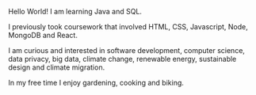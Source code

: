 Hello World! 
I am learning Java and SQL.

I previously took coursework that involved HTML, CSS, Javascript, Node, MongoDB and React. 

I am curious and interested in software development, computer science, data privacy, big data, climate change, renewable energy, sustainable design and climate migration.

In my free time I enjoy gardening, cooking and biking.
